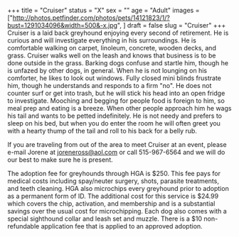 +++
title = "Cruiser"
status = "X"
sex = ""
age = "Adult"
images = ["http://photos.petfinder.com/photos/pets/14121823/1/?bust=1291034096&width=500&-x.jpg",
]
draft = false
slug = "Cruiser"
+++
Cruiser is a laid back greyhound enjoying every second of retirement.  He is curious and will investigate everything in his surroundings.  He is comfortable walking on carpet, linoleum, concrete, wooden decks, and grass.  Cruiser walks well on the leash and knows that business is to be done outside in the grass.  Barking dogs confuse and startle him, though he is unfazed by other dogs, in general.  When he is not lounging on his comforter, he likes to look out windows.  Fully closed mini blinds frustrate him, though he understands and responds to a firm "no".  He does not counter surf or get into trash, but he will stick his head into an open fridge to investigate.  Mooching and begging for people food is foreign to him, so meal prep and eating is a breeze.  When other people approach him he wags his tail and wants to be petted indefinitely. He is not needy and prefers to sleep on his bed, but when you do enter the room he will often greet you with a hearty thump of the tail and roll to his back for a belly rub.   


  If you are traveling from out of the area to meet Cruiser at an event, please e-mail Jorene at joreneross@aol.com or call 515-967-6564 and we will do our best to make sure he is present.

The adoption fee for greyhounds through HGA is $250. This fee pays for medical costs including spay/neuter surgery, shots, parasite treatments, and teeth cleaning.  HGA also microchips every greyhound prior to adoption as a permanent form of ID.  The additional cost for this service is $24.99 which covers the chip, activation, and membership and is a substantial savings over the usual cost for microchipping.  Each dog also comes with a special sighthound collar and leash set and muzzle. There is a $10 non-refundable application fee that is applied to an approved adoption.
